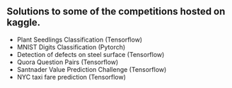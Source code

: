 ## Solutions to some of the competitions hosted on kaggle.

- Plant Seedlings Classification (Tensorflow)
- MNIST Digits Classification (Pytorch)
- Detection of defects on steel surface (Tensorflow)
- Quora Question Pairs (Tensorflow)
- Santnader Value Prediction Challenge (Tensorflow)
- NYC taxi fare prediction (Tensorflow)
